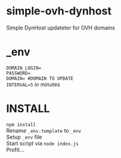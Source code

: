 # simple-ovh-dynhost
Simple DynHost updateter for OVH domains

# _env

`DOMAIN_LOGIN=`  
`PASSWORD=`  
`DOMAIN= #DOMAIN TO UPDATE`  
`INTERVAL=5` in minutes

# INSTALL

`npm install`  
Rename `_env.template` to `_env`  
Setup `_env` file  
Start script via `node index.js`  
Profit...
